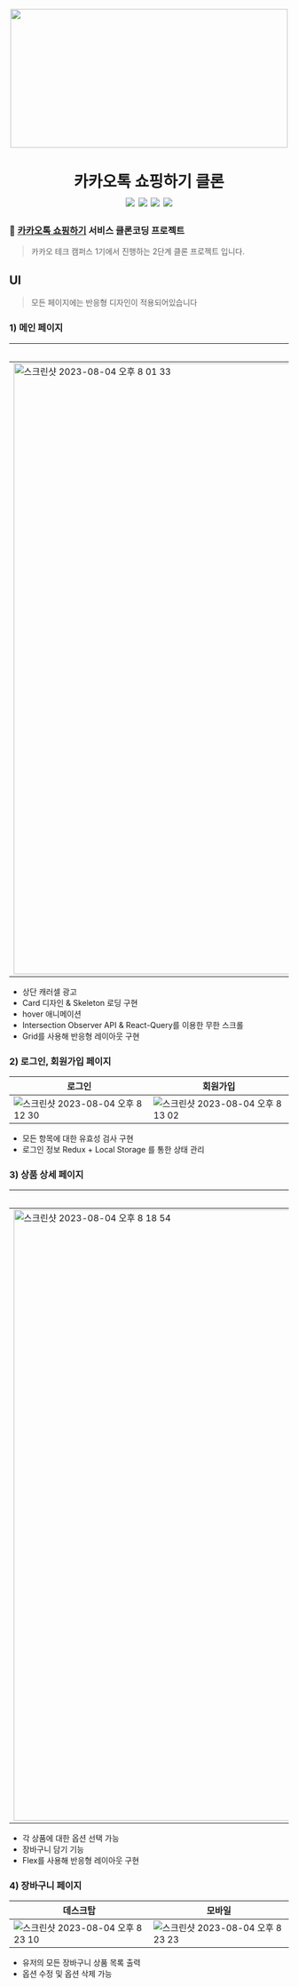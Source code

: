 <p align="center" >
<a href="#" align="center"> <img src="https://st.kakaocdn.net/shoppingstore/static/common/store/og_logo.png" width="500" height="250" align="center"/></a>
</p>
<h1 align="center">
  카카오톡 쇼핑하기 클론 </br>  <img src="https://img.shields.io/badge/React-61DAFB?style=flat-square&logo=React&logoColor=white"/> <img src="https://img.shields.io/badge/Redux-764ABC?style=flat-square&logo=Redux&logoColor=white"/> <img src="https://img.shields.io/badge/reactquery-FF4154?style=flat-square&logo=reactquery&logoColor=white"/> <img src="https://img.shields.io/badge/axios-5A29E4?style=flat-square&logo=axios&logoColor=white"/>
</h1>

### 🛒 [카카오톡 쇼핑하기](https://store.kakao.com/) 서비스 클론코딩 프로젝트
> 카카오 테크 캠퍼스 1기에서 진행하는 2단계 클론 프로젝트 입니다.

## UI

> 모든 페이지에는 반응형 디자인이 적용되어있습니다 

### 1) 메인 페이지

|데스크탑|모바일|
|---|---|
| <img width="1100" alt="스크린샷 2023-08-04 오후 8 01 33" src="https://github.com/monsta-zo/FE-kakao-shop/assets/83194164/11b34549-def9-4fe3-8b28-3e7664ed3d47"> | <img width="350" alt="스크린샷 2023-08-04 오후 8 01 50" src="https://github.com/monsta-zo/FE-kakao-shop/assets/83194164/ee04ea3f-6df4-4f6b-a50c-6bf1e2a14bc0">|

- 상단 캐러셀 광고
- Card 디자인 & Skeleton 로딩 구현
- hover 애니메이션
- Intersection Observer API & React-Query를 이용한 무한 스크롤
- Grid를 사용해 반응형 레이아웃 구현

### 2) 로그인, 회원가입 페이지

|로그인|회원가입|
|---|---|
|![스크린샷 2023-08-04 오후 8 12 30](https://github.com/monsta-zo/FE-kakao-shop/assets/83194164/d12294a7-ac8e-4869-8215-abdb7cda116c)  | ![스크린샷 2023-08-04 오후 8 13 02](https://github.com/monsta-zo/FE-kakao-shop/assets/83194164/da11e7a7-286a-4e46-a6ba-0f23054ea86a)|

- 모든 항목에 대한 유효성 검사 구현
- 로그인 정보 Redux + Local Storage 를 통한 상태 관리

### 3) 상품 상세 페이지

|데스크탑|모바일|
|---|---|
|<img width="1100" alt="스크린샷 2023-08-04 오후 8 18 54" src="https://github.com/monsta-zo/FE-kakao-shop/assets/83194164/8764dfb2-cc55-4df9-90d2-ed20baf8fa4e">|<img width="350" alt="스크린샷 2023-08-04 오후 8 19 20" src="https://github.com/monsta-zo/FE-kakao-shop/assets/83194164/0cc4dc23-7270-4536-af37-9c8065aed400">

- 각 상품에 대한 옵션 선택 가능
- 장바구니 담기 기능
- Flex를 사용해 반응형 레이아웃 구현

### 4) 장바구니 페이지
|데스크탑|모바일|
|---|---|
|![스크린샷 2023-08-04 오후 8 23 10](https://github.com/monsta-zo/FE-kakao-shop/assets/83194164/49d24e46-3b38-4d66-845f-a28de978f84a)|![스크린샷 2023-08-04 오후 8 23 23](https://github.com/monsta-zo/FE-kakao-shop/assets/83194164/9a345670-fb92-4f5e-b7ea-9bc2148fd174)|

- 유저의 모든 장바구니 상품 목록 출력
- 옵션 수정 및 옵션 삭제 가능



